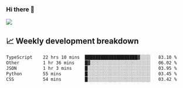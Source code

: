 ### Hi there 👋
<img align="center" src="https://github-readme-stats.vercel.app/api?username=Tumao727&show_icons=true&hide_title=true&theme=dracula" />


## 📈 Weekly development breakdown
<!--START_SECTION:waka-->

```txt
TypeScript    22 hrs 10 mins  ████████████████████▓░░░░   83.10 %
Other         1 hr 36 mins    █▓░░░░░░░░░░░░░░░░░░░░░░░   06.02 %
JSON          1 hr 3 mins     █░░░░░░░░░░░░░░░░░░░░░░░░   03.95 %
Python        55 mins         █░░░░░░░░░░░░░░░░░░░░░░░░   03.45 %
CSS           54 mins         █░░░░░░░░░░░░░░░░░░░░░░░░   03.42 %
```

<!--END_SECTION:waka-->